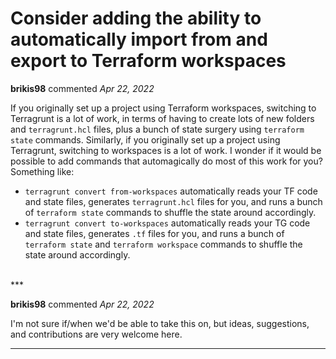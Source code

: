# Consider adding the ability to automatically import from and export to Terraform workspaces

**brikis98** commented *Apr 22, 2022*

If you originally set up a project using Terraform workspaces, switching to Terragrunt is a lot of work, in terms of having to create lots of new folders and `terragrunt.hcl` files, plus a bunch of state surgery using `terraform state` commands. Similarly, if you originally set up a project using Terragrunt, switching to workspaces is a lot of work. I wonder if it would be possible to add commands that automagically do most of this work for you? Something like:

- `terragrunt convert from-workspaces` automatically reads your TF code and state files, generates `terragrunt.hcl` files for you, and runs a bunch of `terraform state` commands to shuffle the state around accordingly.
- `terragrunt convert to-workspaces` automatically reads your TG code and state files, generates `.tf` files for you, and runs a bunch of `terraform state` and `terraform workspace` commands to shuffle the state around accordingly.
<br />
***


**brikis98** commented *Apr 22, 2022*

I'm not sure if/when we'd be able to take this on, but ideas, suggestions, and contributions are very welcome here.
***

